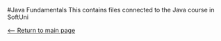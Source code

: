#Java Fundamentals
This contains files connected to the Java course in SoftUni

[<-- Return to main page](https://github.com/boris-vasilev/SoftwareUniversity)
